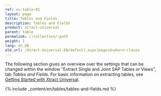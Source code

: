 ```yaml
---
ref: xu-table-01
layout: page
title: Tables and Fields
description: Tables and Fields
product: xtract-universal
parent: table
permalink: /:collection/:path
weight: 1
lang: en_GB
old_url: /Xtract-Universal-EN/default.aspx?pageid=where-clause
---
```

The following section gives an overview over the settings that can be changed within the window "Extract Single and Joint SAP Tables or Views", tab *Tables and Fields*.
For basic information on extracting tables, see [Getting Started with Xtract Universal](../getting-started-xu). <br>

{% include _content/en/tables/tables-and-fields.md  %}